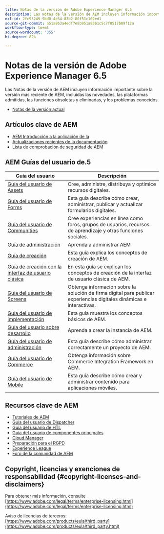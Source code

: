 ```yaml
---
title: Notas de la versión de Adobe Experience Manager 6.5
description: Las Notas de la versión de AEM incluyen información importante sobre la versión más reciente de AEM, incluidas las novedades, las plataformas admitidas, las funciones obsoletas y eliminadas, y los problemas conocidos.
exl-id: 2fc93249-9bd0-4e34-83b2-80f51c102ed1
source-git-commit: a51a863a4edf7e8b951a8361c5c7f0517b09f12a
workflow-type: tm+mt
source-wordcount: '355'
ht-degree: 82%

---
```


# Notas de la versión de Adobe Experience Manager 6.5

Las Notas de la versión de AEM incluyen información importante sobre la versión más reciente de AEM, incluidas las novedades, las plataformas admitidas, las funciones obsoletas y eliminadas, y los problemas conocidos.

* [Notas de la versión actual](/help/release-notes/release-notes.md)

## Artículos clave de AEM

* [AEM Introducción a la aplicación de la](https://experienceleague.adobe.com/docs/experience-manager-65.html?lang=es)
* [Actualizaciones recientes de la documentación](https://experienceleague.adobe.com/docs/experience-manager-release-information/aem-release-updates/doc-updates/documentation-updates.html?lang=es)
* [Lista de comprobación de seguridad de AEM](/help/sites-administering/security-checklist.md)

## AEM Guías del usuario de.5

| Guía del usuario | Descripción |
|--- |---|
| [Guía del usuario de Assets](/help/assets/home.md) | Cree, administre, distribuya y optimice recursos digitales. |
| [Guía del usuario de Forms](/help/forms/home.md) | Esta guía describe cómo crear, administrar, publicar y actualizar formularios digitales. |
| [Guía del usuario de Communities](/help/communities/home.md) | Cree experiencias en línea como foros, grupos de usuarios, recursos de aprendizaje y otras funciones sociales. |
| [Guía de administración](/help/sites-administering/home.md) | Aprenda a administrar AEM |
| [Guía de creación](/help/sites-authoring/home.md) | Esta guía explica los conceptos de creación de AEM. |
| [Guía de creación con la interfaz de usuario clásica](/help/sites-classic-ui-authoring/home.md) | En esta guía se explican los conceptos de creación de la interfaz de usuario clásica de AEM. |
| [Guía del usuario de Screens](https://experienceleague.adobe.com/docs/experience-manager-screens/user-guide/aem-screens-introduction.html?lang=es) | Obtenga información sobre la solución de firma digital para publicar experiencias digitales dinámicas e interactivas. |
| [Guía del usuario de implementación](/help/sites-deploying/home.md) | Esta guía muestra los conceptos básicos de AEM. |
| [Guía del usuario sobre desarrollo](/help/sites-developing/home.md) | Aprenda a crear la instancia de AEM. |
| [Guía del usuario de administración](/help/managing/home.md) | Esta guía describe cómo administrar correctamente un proyecto de AEM. |
| [Guía del usuario de Commerce](/help/commerce/home.md) | Obtenga información sobre Commerce Integration Framework en AEM. |
| [Guía del usuario de Mobile](/help/mobile/home.md) | Esta guía describe cómo crear y administrar contenido para aplicaciones móviles. |

## Recursos clave de AEM

* [Tutoriales de AEM](https://experienceleague.adobe.com/docs/experience-manager-tutorials.html)
* [Guía del usuario de Dispatcher](https://experienceleague.adobe.com/docs/experience-manager-dispatcher/using/dispatcher.html?lang=es)
* [Guía del usuario de HTL](https://experienceleague.adobe.com/docs/experience-manager-htl/content/overview.html?lang=es)
* [Guía del usuario de componentes principales](https://experienceleague.adobe.com/docs/experience-manager-core-components/using/introduction.html?lang=es)
* [Cloud Manager](https://experienceleague.adobe.com/docs/experience-manager-cloud-manager/content/introduction.html?lang=es)
* [Preparación para el RGPD](/help/managing/data-protection-and-privacy.md)
* [Experience League](https://experienceleague.adobe.com/?promoid=K42KVXHD&amp;mv=other)
* [Foro de la comunidad de AEM](https://experienceleaguecommunities.adobe.com/t5/adobe-experience-manager/ct-p/adobe-experience-manager-community)

## Copyright, licencias y exenciones de responsabilidad {#copyright-licenses-and-disclaimers}

Para obtener más información, consulte [https://www.adobe.com/legal/terms/enterprise-licensing.html](https://www.adobe.com/legal/terms/enterprise-licensing.html)

Aviso de licencias de terceros: [https://www.adobe.com/products/eula/third_party](https://www.adobe.com/products/eula/third_party.html)
